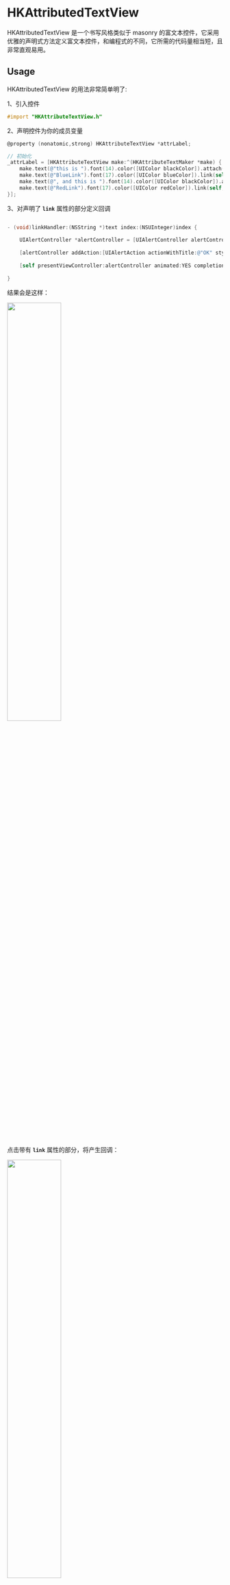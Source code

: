 # HKAttributedTextView

HKAttributedTextView 是一个书写风格类似于 masonry 的富文本控件，它采用优雅的声明式方法定义富文本控件，和编程式的不同，它所需的代码量相当短，且非常直观易用。

## Usage

HKAttributedTextView 的用法非常简单明了:

1、引入控件
```Objective-C
#import "HKAttributeTextView.h"
```

2、声明控件为你的成员变量
```Objective-C
@property (nonatomic,strong) HKAttributeTextView *attrLabel;

// 初始化
_attrLabel = [HKAttributeTextView make:^(HKAttributeTextMaker *make) {
    make.text(@"this is ").font(14).color([UIColor blackColor]).attach();
    make.text(@"BlueLink").font(17).color([UIColor blueColor]).link(self,@selector(linkHandler:index:)).attach();
    make.text(@", and this is ").font(14).color([UIColor blackColor]).attach();
    make.text(@"RedLink").font(17).color([UIColor redColor]).link(self,@selector(linkHandler:index:)).attach();
}];

```

3、对声明了 **`link`** 属性的部分定义回调
```Objective-C

- (void)linkHandler:(NSString *)text index:(NSUInteger)index {
    
    UIAlertController *alertController = [UIAlertController alertControllerWithTitle:text message:nil preferredStyle:UIAlertControllerStyleAlert];
    
    [alertController addAction:[UIAlertAction actionWithTitle:@"OK" style:UIAlertActionStyleDefault handler:^(UIAlertAction * _Nonnull action) {}]];
    
    [self presentViewController:alertController animated:YES completion:nil];
    
}

```

结果会是这样：

<img src="https://github.com/hon-key/HKAttributedTextView/raw/master/Screenshots/1.png" width = "50%" />

点击带有 **`link`** 属性的部分，将产生回调：

<img src="https://github.com/hon-key/HKAttributedTextView/raw/master/Screenshots/2.png" width = "50%" />

## Installation

```
pod 'HKAttributedTextView'
```
最新 pod 版本：`1.1`

最低 iOS 版本： `8.0`

## License

HKAttributedTextView is released under the MIT license. See [LICENSE](https://github.com/hon-key/HKAttributedTextView/raw/master/LICENSE) for details.

